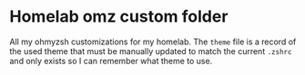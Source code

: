 # Homelab omz custom folder

All my ohmyzsh customizations for my homelab. The `theme` file is a record of the used theme that must be manually updated to match the current `.zshrc` and only exists so I can remember what theme to use.

